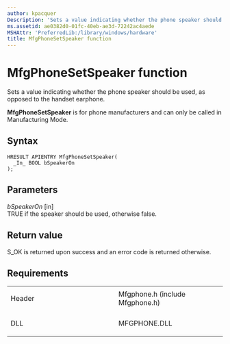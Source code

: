 ```yaml
---
author: kpacquer
Description: 'Sets a value indicating whether the phone speaker should be used, as opposed to the handset earphone.'
ms.assetid: ae0382d0-01fc-40eb-ae3d-72242ac4aede
MSHAttr: 'PreferredLib:/library/windows/hardware'
title: MfgPhoneSetSpeaker function
---
```


# MfgPhoneSetSpeaker function


Sets a value indicating whether the phone speaker should be used, as opposed to the handset earphone.

**MfgPhoneSetSpeaker** is for phone manufacturers and can only be called in Manufacturing Mode.

Syntax
------

```ManagedCPlusPlus
HRESULT APIENTRY MfgPhoneSetSpeaker(
  _In_ BOOL bSpeakerOn
);
```

Parameters
----------

*bSpeakerOn* \[in\]  
TRUE if the speaker should be used, otherwise false.

Return value
------------

S\_OK is returned upon success and an error code is returned otherwise.

Requirements
------------

<table>
<colgroup>
<col width="50%" />
<col width="50%" />
</colgroup>
<tbody>
<tr class="odd">
<td align="left"><p>Header</p></td>
<td align="left">Mfgphone.h (include Mfgphone.h)</td>
</tr>
<tr class="even">
<td align="left"><p>DLL</p></td>
<td align="left">MFGPHONE.DLL</td>
</tr>
</tbody>
</table>

 

 





